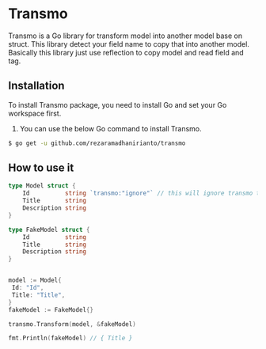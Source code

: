 # Transmo
Transmo is a Go library for transform model into another model base on struct. This library detect your field name to copy that into another model. Basically this library just use reflection to copy model and read field and tag.
 
## Installation
 
To install Transmo package, you need to install Go and set your Go workspace first.

1. You can use the below Go command to install Transmo. 

```sh
$ go get -u github.com/rezaramadhanirianto/transmo
```

## How to use it 
 
````go
type Model struct {
	Id          string `transmo:"ignore"` // this will ignore transmo to copy this field
	Title       string
	Description string
}

type FakeModel struct {
	Id          string
	Title       string
	Description string
}


model := Model{
 Id: "Id",
 Title: "Title",
}
fakeModel := FakeModel{}

transmo.Transform(model, &fakeModel)

fmt.Println(fakeModel) // { Title }
````
